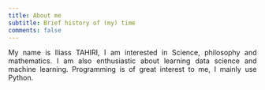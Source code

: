 ```yaml
---
title: About me
subtitle: Brief history of (my) time
comments: false
---
```


<div style="text-align: justify">
My name is Iliass TAHIRI, I am interested in Science, philosophy and mathematics. I am also enthusiastic about learning data science and machine learning. Programming is of great interest to me, I mainly use Python.
</div>
